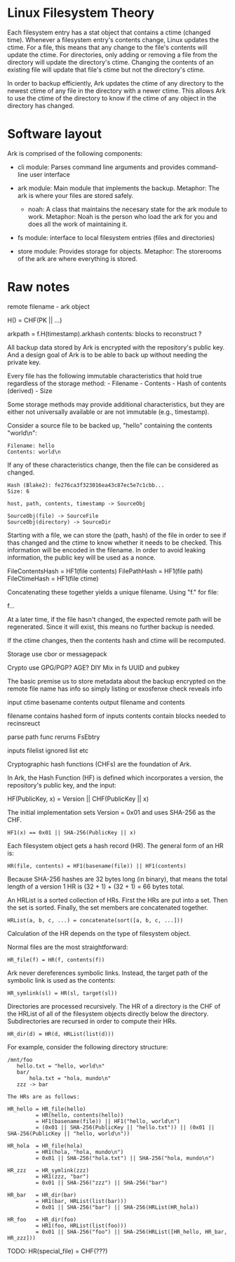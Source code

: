 # Linux Filesystem Theory

Each filesystem entry has a stat object that contains a ctime (changed time).
Whenever a filesystem entry's contents change, Linux updates the ctime. For a
file, this means that any change to the file's contents will update the ctime.
For directories, only adding or removing a file from the directory will update
the directory's ctime. Changing the contents of an existing file will update
that file's ctime but not the directory's ctime.

In order to backup efficiently, Ark updates the ctime of any directory to the
newest ctime of any file in the directory with a newer ctime. This allows Ark
to use the ctime of the directory to know if the ctime of any object in the
directory has changed.


# Software layout

Ark is comprised of the following components:

- cli module: Parses command line arguments and provides command-line user
  interface

- ark module: Main module that implements the backup. Metaphor: The ark is
  where your files are stored safely.

    - noah: A class that maintains the necesary state for the ark module to
      work. Metaphor: Noah is the person who load the ark for you and does all
      the work of maintaining it.

- fs module: interface to local filesystem entries (files and directories)

- store module: Provides storage for objects. Metaphor: The storerooms of the
  ark are where everything is stored.


# Raw notes

remote filename - ark object

H() = CHF(PK || ...)

arkpath = f.H(timestamp).arkhash
  contents: blocks to reconstruct ?

All backup data stored by Ark is encrypted with the repository's public
key. And a design goal of Ark is to be able to back up without needing the
private key.

Every file has the following immutable characteristics that hold true
regardless of the storage method:
    - Filename
    - Contents
    - Hash of contents (derived)
    - Size

Some storage methods may provide additional characteristics, but they are
either not universally available or are not immutable (e.g., timestamp).

Consider a source file to be backed up, "hello" containing the contents "world\n":

    Filename: hello
    Contents: world\n

If any of these characteristics change, then the file can be considered as changed.

    Hash (Blake2): fe276ca3f323016ea43c87ec5e7c1cbb...
    Size: 6

    host, path, contents, timestamp -> SourceObj

    SourceObj(file) -> SourceFile
    SourceObj(directory) -> SourceDir

Starting with a file, we can store the (path, hash) of the file in order to see
if thas changed and the ctime to know whether it needs to be checked. This
information will be encoded in the filename. In order to avoid leaking
information, the public key will be used as a nonce.

FileContentsHash = HF1(file contents)
FilePathHash = HF1(file path)
FileCtimeHash = HF1(file ctime)

Concatenating these together yields a unique filename. Using "f." for file:

f.<path>.<contents>.<ctime>

At a later time, if the file hasn't changed, the expected remote path will be regenerated. Since it will exist, this means no further backup is needed.

If the ctime changes, then the contents hash and ctime will be recomputed.


Storage
  use cbor or messagepack

Crypto
  use GPG/PGP? AGE? DIY
  Mix in fs UUID and pubkey


The basic premise us to store metadata about the backup encrypted on the remote  file name has info so simply listing or exosfenxe check reveals info

input ctime basename contents
output filename and contents

filename contains hashed form of inputs
contents contain blocks needed to recinsreuct

parse path func
rerurns FsEbtry

inputs
filelist
ignored list
etc


Cryptographic hash functions (CHFs) are the foundation of Ark.

In Ark, the Hash Function (HF) is defined which incorporates a version, the
repository's public key, and the input:

   HF(PublicKey, x) = Version || CHF(PublicKey || x)

The initial implementation sets Version = 0x01 and uses SHA-256 as the CHF.

    HF1(x) == 0x01 || SHA-256(PublicKey || x)

Each filesystem object gets a hash record (HR). The general form of an HR is:

    HR(file, contents) = HF1(basename(file)) || HF1(contents)

Because SHA-256 hashes are 32 bytes long (in binary), that means the total
length of a version 1 HR is (32 + 1) + (32 + 1) = 66 bytes total.

An HRList is a sorted collection of HRs. First the HRs are put into a set. Then
the set is sorted. Finally, the set members are concatenated together.

    HRList(a, b, c, ...) = concatenate(sort([a, b, c, ...]))

Calculation of the HR depends on the type of filesystem object.

Normal files are the most straightforward:

    HR_file(f) = HR(f, contents(f))

Ark never dereferences symbolic links. Instead, the target path of the
symbolic link is used as the contents:

    HR_symlink(sl) = HR(sl, target(sl))

Directories are processed recursively. The HR of a directory is the CHF of the
HRList of all of the filesystem objects directly below the directory.
Subdirectories are recursed in order to compute their HRs.

    HR_dir(d) = HR(d, HRList(list(d)))

For example, consider the following directory structure:

    /mnt/foo
       hello.txt = "hello, world\n"
       bar/
           hola.txt = "hola, mundo\n"
       zzz -> bar

    The HRs are as follows:

    HR_hello = HR_file(hello)
             = HR(hello, contents(hello))
             = HF1(basename(file)) || HF1("hello, world\n")
             = (0x01 || SHA-256(PublicKey || "hello.txt")) || (0x01 || SHA-256(PublicKey || "hello, world\n"))

    HR_hola  = HR_file(hola)
             = HR1(hola, "hola, mundo\n")
             = 0x01 || SHA-256("hola.txt") || SHA-256("hola, mundo\n")

    HR_zzz   = HR_symlink(zzz)
             = HR1(zzz, "bar")
             = 0x01 || SHA-256("zzz") || SHA-256("bar")

    HR_bar   = HR_dir(bar)
             = HR1(bar, HRList(list(bar)))
             = 0x01 || SHA-256("bar") || SHA-256(HRList(HR_hola))

    HR_foo   = HR_dir(foo)
             = HR1(foo, HRList(list(foo)))
             = 0x01 || SHA-256("foo") || SHA-256(HRList([HR_hello, HR_bar, HR_zzz]))


TODO:
    HR(special_file) = CHF(???)

